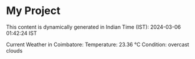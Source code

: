 # My Project

This content is dynamically generated in Indian Time (IST): 2024-03-06 01:42:24 IST


Current Weather in Coimbatore:
Temperature: 23.36 °C
Condition: overcast clouds
